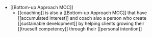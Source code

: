 - [[Bottom-up Approach MOC]]
    - [[coaching]] is also a [[Bottom-up Approach MOC]] that have [[accumulated interest]] and coach also a person who create [[sustainable development]] by helping clients growing their [[trueself competency]] through their [[personal intention]]
